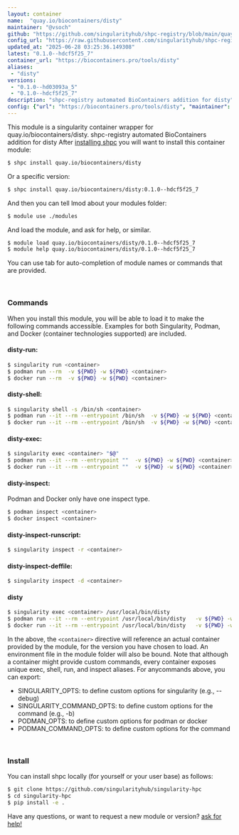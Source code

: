 ```yaml
---
layout: container
name:  "quay.io/biocontainers/disty"
maintainer: "@vsoch"
github: "https://github.com/singularityhub/shpc-registry/blob/main/quay.io/biocontainers/disty/container.yaml"
config_url: "https://raw.githubusercontent.com/singularityhub/shpc-registry/main/quay.io/biocontainers/disty/container.yaml"
updated_at: "2025-06-28 03:25:36.149308"
latest: "0.1.0--hdcf5f25_7"
container_url: "https://biocontainers.pro/tools/disty"
aliases:
 - "disty"
versions:
 - "0.1.0--hd03093a_5"
 - "0.1.0--hdcf5f25_7"
description: "shpc-registry automated BioContainers addition for disty"
config: {"url": "https://biocontainers.pro/tools/disty", "maintainer": "@vsoch", "description": "shpc-registry automated BioContainers addition for disty", "latest": {"0.1.0--hdcf5f25_7": "sha256:9d829648a3b8f76165a2a8dfb557c74d0cafba4f983b0c38a2ccda1daf6b5911"}, "tags": {"0.1.0--hd03093a_5": "sha256:db726204cfcd37a5789ea55421acfbe5c5b9ce2ecf4f53114fccf28d5973ce12", "0.1.0--hdcf5f25_7": "sha256:9d829648a3b8f76165a2a8dfb557c74d0cafba4f983b0c38a2ccda1daf6b5911"}, "docker": "quay.io/biocontainers/disty", "aliases": {"disty": "/usr/local/bin/disty"}}
---
```


This module is a singularity container wrapper for quay.io/biocontainers/disty.
shpc-registry automated BioContainers addition for disty
After [installing shpc](#install) you will want to install this container module:


```bash
$ shpc install quay.io/biocontainers/disty
```

Or a specific version:

```bash
$ shpc install quay.io/biocontainers/disty:0.1.0--hdcf5f25_7
```

And then you can tell lmod about your modules folder:

```bash
$ module use ./modules
```

And load the module, and ask for help, or similar.

```bash
$ module load quay.io/biocontainers/disty/0.1.0--hdcf5f25_7
$ module help quay.io/biocontainers/disty/0.1.0--hdcf5f25_7
```

You can use tab for auto-completion of module names or commands that are provided.

<br>

### Commands

When you install this module, you will be able to load it to make the following commands accessible.
Examples for both Singularity, Podman, and Docker (container technologies supported) are included.

#### disty-run:

```bash
$ singularity run <container>
$ podman run --rm  -v ${PWD} -w ${PWD} <container>
$ docker run --rm  -v ${PWD} -w ${PWD} <container>
```

#### disty-shell:

```bash
$ singularity shell -s /bin/sh <container>
$ podman run --it --rm --entrypoint /bin/sh  -v ${PWD} -w ${PWD} <container>
$ docker run --it --rm --entrypoint /bin/sh  -v ${PWD} -w ${PWD} <container>
```

#### disty-exec:

```bash
$ singularity exec <container> "$@"
$ podman run --it --rm --entrypoint ""  -v ${PWD} -w ${PWD} <container> "$@"
$ docker run --it --rm --entrypoint ""  -v ${PWD} -w ${PWD} <container> "$@"
```

#### disty-inspect:

Podman and Docker only have one inspect type.

```bash
$ podman inspect <container>
$ docker inspect <container>
```

#### disty-inspect-runscript:

```bash
$ singularity inspect -r <container>
```

#### disty-inspect-deffile:

```bash
$ singularity inspect -d <container>
```


#### disty

```bash
$ singularity exec <container> /usr/local/bin/disty
$ podman run --it --rm --entrypoint /usr/local/bin/disty   -v ${PWD} -w ${PWD} <container> -c " $@"
$ docker run --it --rm --entrypoint /usr/local/bin/disty   -v ${PWD} -w ${PWD} <container> -c " $@"
```



In the above, the `<container>` directive will reference an actual container provided
by the module, for the version you have chosen to load. An environment file in the
module folder will also be bound. Note that although a container
might provide custom commands, every container exposes unique exec, shell, run, and
inspect aliases. For anycommands above, you can export:

 - SINGULARITY_OPTS: to define custom options for singularity (e.g., --debug)
 - SINGULARITY_COMMAND_OPTS: to define custom options for the command (e.g., -b)
 - PODMAN_OPTS: to define custom options for podman or docker
 - PODMAN_COMMAND_OPTS: to define custom options for the command

<br>

### Install

You can install shpc locally (for yourself or your user base) as follows:

```bash
$ git clone https://github.com/singularityhub/singularity-hpc
$ cd singularity-hpc
$ pip install -e .
```

Have any questions, or want to request a new module or version? [ask for help!](https://github.com/singularityhub/singularity-hpc/issues)